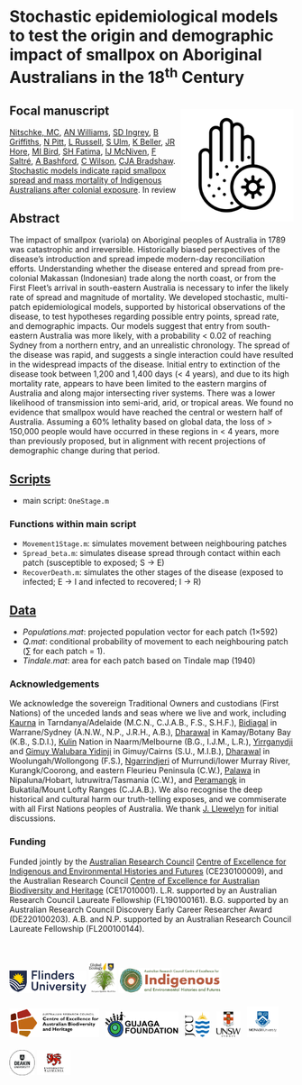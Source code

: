 # Stochastic epidemiological models to test the origin and demographic impact of smallpox on Aboriginal Australians in the 18<sup>th</sup> Century
<img align="right" src="www/smallpox.png" width="200" style="margin-top: 20px">

## Focal manuscript
<a href="https://www.flinders.edu.au/people/cody.nitschke">Nitschke, MC</a>, <a href="https://au.linkedin.com/in/alan-williams-7973a958">AN Williams</a>, <a href="https://scholars.uow.edu.au/shane-ingrey">SD Ingrey</a>, <a href="https://experts.deakin.edu.au/42085-billy-griffiths">B Griffiths</a>, <a href="https://au.linkedin.com/in/nick-pitt-772440ba">N Pitt</a>, <a href="https://research.monash.edu/en/persons/lynette-russell-am">L Russell</a>, <a href="https://portfolio.jcu.edu.au/researchers/sean.ulm/">S Ulm</a>, <a href="https://www.facebook.com/profile.php?id=100076324899510">K Beller</a>, <a href="https://research.unsw.edu.au/people/dr-jarrod-ray-hore">JR Hore</a>, <a href="https://portfolio.jcu.edu.au/researchers/michael.bird">MI Bird</a>, <a href="https://globalecologyflinders.com/people/#SHF">SH Fatima</a>, <a href="https://research.monash.edu/en/persons/ian-mcniven">IJ McNiven</a>, <a href="https://www.flinders.edu.au/people/frederik.saltre">F Saltré</a>, <a href="https://www.unsw.edu.au/staff/alison-bashford">A Bashford</a>, <a href="https://discover.utas.edu.au/Christopher.Wilson">C Wilson</a>, <a href="https://www.flinders.edu.au/people/corey.bradshaw">CJA Bradshaw</a>. <a href="">Stochastic models indicate rapid smallpox spread and mass mortality of Indigenous Australians after colonial exposure</a>. In review

## Abstract
The impact of smallpox (variola) on Aboriginal peoples of Australia in 1789 was catastrophic and irreversible. Historically biased perspectives of the disease’s introduction and spread impede modern-day reconciliation efforts. Understanding whether the disease entered and spread from pre-colonial Makassan (Indonesian) trade along the north coast, or from the First Fleet’s arrival in south-eastern Australia is necessary to infer the likely rate of spread and magnitude of mortality. We developed stochastic, multi-patch epidemiological models, supported by historical observations of the disease, to test hypotheses regarding possible entry points, spread rate, and demographic impacts. Our models suggest that entry from south-eastern Australia was more likely, with a probability < 0.02 of reaching Sydney from a northern entry, and an unrealistic chronology. The spread of the disease was rapid, and suggests a single interaction could have resulted in the widespread impacts of the disease. Initial entry to extinction of the disease took between 1,200 and 1,400 days (< 4 years), and due to its high mortality rate, appears to have been limited to the eastern margins of Australia and along major intersecting river systems. There was a lower likelihood of transmission into semi-arid, arid, or tropical areas. We found no evidence that smallpox would have reached the central or western half of Australia. Assuming a 60% lethality based on global data, the loss of > 150,000 people would have occurred in these regions in < 4 years, more than previously proposed, but in alignment with recent projections of demographic change during that period.

## <a href="https://github.com/mcnitschke/Smallpox-in-Aboriginal-Australia/tree/main/scripts">Scripts</a>
- main script: <code>OneStage.m</code>

### Functions within main script
- <code>Movement1Stage.m</code>: simulates movement between neighbouring patches
- <code>Spread_beta.m</code>: simulates disease spread through contact within each patch (susceptible to exposed; S → E)
- <code>RecoverDeath.m</code>: simulates the other stages of the disease (exposed to infected; E → I and infected to recovered; I → R)

## <a href="https://github.com/mcnitschke/Smallpox-in-Aboriginal-Australia/tree/main/data">Data</a>
- <em>Populations.mat</em>: projected population vector for each patch (1×592)
- <em>Q.mat</em>: conditional probability of movement to each neighbouring patch (∑ for each patch = 1).  
- <em>Tindale.mat</em>: area for each patch based on Tindale map (1940)

### Acknowledgements
We acknowledge the sovereign Traditional Owners and custodians (First Nations) of the unceded lands and seas where we live and work, including <a href="https://www.kaurnawarra.org.au/kaurna-people">Kaurna</a> in Tarndanya/Adelaide (M.C.N., C.J.A.B., F.S., S.H.F.), <a href="https://www.gujaga.org.au/faq">Bidiagal</a> in Warrane/Sydney (A.N.W., N.P., J.R.H., A.B.), <a href="https://www.sutherlandshire.nsw.gov.au/play-and-explore/local-history-and-heritage/local-history">Dharawal</a> in Kamay/Botany Bay (K.B., S.D.I.), <a href="https://www.melbourne.vic.gov.au/aboriginal-melbourne">Kulin</a> Nation in Naarm/Melbourne (B.G., I.J.M., L.R.), <a href="https://dawulwuru.com.au/">Yirrganydji</a> and <a href="https://www.yidinji.com/">Gimuy Walubara Yidinji</a> in Gimuy/Cairns (S.U., M.I.B.), <a href="https://www.sutherlandshire.nsw.gov.au/play-and-explore/local-history-and-heritage/local-history">Dharawal</a> in Woolungah/Wollongong (F.S.), <a href="https://ngarrindjeri.com.au/">Ngarrindjeri</a> of Murrundi/lower Murray River, Kurangk/Coorong, and eastern Fleurieu Peninsula (C.W.), <a href="https://tacinc.com.au/">Palawa</a> in Nipaluna/Hobart, lutruwitra/Tasmania (C.W.), and <a href="https://www.facebook.com/peramangkgovernancecouncil/">Peramangk</a> in Bukatila/Mount Lofty Ranges (C.J.A.B.). We also recognise the deep historical and cultural harm our truth-telling exposes, and we commiserate with all First Nations peoples of Australia. We thank <a href="https://globalecologyflinders.com/people/#JL">J. Llewelyn</a> for initial discussions.

### Funding
Funded jointly by the <a href="http://www.arc.gov.au">Australian Research Council</a> <a href="http://ciehf.au">Centre of Excellence for Indigenous and Environmental Histories and Futures</a> (CE230100009), and the Australian Research Council <a href="http://epicaustralia.org.au">Centre of Excellence for Australian Biodiversity and Heritage</a> (CE17010001). L.R. supported by an Australian Research Council Laureate Fellowship (FL190100161). B.G. supported by an Australian Research Council Discovery Early Career Researcher Award (DE220100203). A.B. and N.P. supported by an Australian Research Council Laureate Fellowship (FL200100144).</br>
<br>
<p><a href="https://www.flinders.edu.au"><img align="bottom-left" src="www/Flinders_University_Logo_Horizontal_RGB_Master.png" alt="Flinders University" height="40" style="margin-top: 20px"></a> <a href="https://globalecologyflinders.com"><img align="bottom-left" src="www/GEL Logo Kaurna New Transp.png" alt="GEL logo" height="55" style="margin-top: 20px"></a> <a href="https://ciehf.au/"><img align="bottom-left" src="www/CIEHF_Logo_Email_Version Transparent.png" alt="CIEHF" height="45" style="margin-top: 20px"></a> <a href="https://epicaustralia.org.au"><img align="bottom-left" src="www/CabahFCL.cropped.jpg" alt="CABAH" height="50" style="margin-top: 20px"></a> &nbsp; <a href="https://www.facebook.com/profile.php?id=100076324899510"><img align="bottom-left" src="www/GujagaFoundation.png" alt="Gujaga Foundation" height="45" style="margin-top: 20px"></a> &nbsp; <a href="https://www.jcu.edu.au/"><img align="bottom-left" src="www/JCULogo.webp" alt="James Cook University" height="45" style="margin-top: 20px"></a> &nbsp; <a href="https://www.unsw.edu.au/"><img align="bottom-left" src="www/UNSWLogo.png" alt="UNSW" height="45" style="margin-top: 20px"></a> &nbsp; <a href="https://www.monash.edu/"><img align="bottom-left" src="www/MonashLogo.webp" alt="Monash University" height="55" style="margin-top: 20px"></a> &nbsp; <a href="https://www.deakin.edu/"><img align="bottom-left" src="www/DeakinULogo.svg" alt="Deakin University" height="45" style="margin-top: 20px"></a> <a href="https://www.utas.edu/"><img align="bottom-left" src="www/UTASLogo.webp" alt="University of Tasmania" height="45" style="margin-top: 20px"></a></p>
